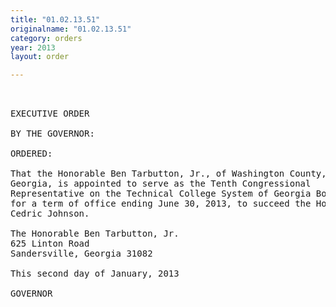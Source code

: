 ```yaml
---
title: "01.02.13.51"
originalname: "01.02.13.51"
category: orders
year: 2013
layout: order

---
```

<pre>
 

EXECUTIVE ORDER

BY THE GOVERNOR:

ORDERED:

That the Honorable Ben Tarbutton, Jr., of Washington County,
Georgia, is appointed to serve as the Tenth Congressional
Representative on the Technical College System of Georgia Board,
for a term of office ending June 30, 2013, to succeed the Honorable
Cedric Johnson.

The Honorable Ben Tarbutton, Jr.
625 Linton Road
Sandersville, Georgia 31082

This second day of January, 2013

GOVERNOR

</pre>
